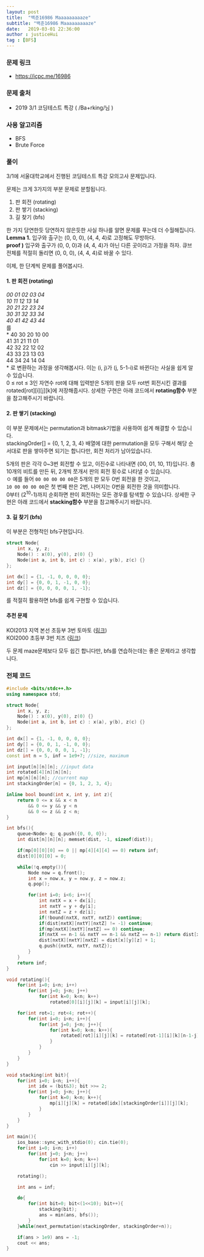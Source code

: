 ```yaml
---
layout: post
title:  "백준16986 Maaaaaaaaaze"
subtitle: "백준16986 Maaaaaaaaaze"
date:   2019-03-01 22:36:00
author : justiceHui
tag : [BFS]
---
```


### 문제 링크
* https://icpc.me/16986

### 문제 출처
* 2019 3/1 코딩테스트 특강 ( /Ba+rking/님 )

### 사용 알고리즘
* BFS
* Brute Force

### 풀이
3/1에 서울대학교에서 진행된 코딩테스트 특강 모의고사 문제입니다.<br>

문제는 크게 3가지의 부분 문제로 분할됩니다.
1. 판 회전 (rotating)
2. 판 쌓기 (stacking)
3. 길 찾기 (bfs)

한 가지 당연한듯 당연하지 않은듯한 사실 하나를 알면 문제를 푸는데 더 수월해집니다.<br>
**Lemma 1.** 입구와 출구는 (0, 0, 0), (4, 4, 4)로 고정해도 무방하다.<Br>
**proof )** 입구와 출구가 (0, 0, 0)과 (4, 4, 4)가 아닌 다른 곳이라고 가정을 하자. 큐브 전체를 적절히 돌리면 (0, 0, 0), (4, 4, 4)로 바꿀 수 있다.

이제, 한 단계씩 문제를 풀어봅시다.

#### 1. 판 회전 (rotating)
*00 01 02 03 04<br>
10 11 12 13 14<br>
20 21 22 23 24<br>
30 31 32 33 34<Br>
40 41 42 43 44<br>*
를<br>
*
40 30 20 10 00<br>
41 31 21 11 01<br>
42 32 22 12 02<Br>
43 33 23 13 03<br>
44 34 24 14 04<br>
*
로 변환하는 과정을 생각해봅시다. 이는 (i, j)가 (j, 5-1-i)로 바뀐다는 사실을 쉽게 알 수 있습니다.<br>
0 ≤ rot ≤ 3인 자연수 rot에 대해 입력받은 5개의 판을 모두 rot번 회전시킨 결과를 rotated[rot][i][j][k]에 저장해줍시다. 상세한 구현은 아래 코드에서 **rotating함수**  부분을 참고해주시기 바랍니다.

#### 2. 판 쌓기 (stacking)
이 부분 문제에서는 permutation과 bitmask기법을 사용하여 쉽게 해결할 수 있습니다.<br>
stackingOrder[] = {0, 1, 2, 3, 4} 배열에 대한 permutation을 모두 구해서 해당 순서대로 판을 쌓아주면 되기는 합니다만, 회전 처리가 남아있습니다.

5개의 판은 각각 0~3번 회전할 수 있고, 이진수로 나타내면 {00, 01, 10, 11}입니다. 총 10개의 비트를 만든 뒤, 2개씩 쪼개서 판의 회전 횟수로 나타낼 수 있습니다.<Br>
ㅇ
예를 들어 `00 00 00 00 00`은 5개의 판 모두 0번 회전을 한 것이고, <br>
`10 00 00 00 00`은 첫 번째 판은 2번, 나머지는 0번을 회전한 것을 의미합니다.<Br>
0부터 (2<sup>10</sup>-1)까지 순회하면 판이 회전하는 모든 경우를 탐색할 수 있습니다. 상세한 구현은 아래 코드에서 **stacking함수** 부분을 참고해주시기 바랍니다.

#### 3. 길 찾기 (bfs)
이 부분은 전형적인 bfs구현입니다.<Br>
```cpp
struct Node{
	int x, y, z;
	Node() : x(0), y(0), z(0) {}
	Node(int a, int b, int c) : x(a), y(b), z(c) {}
};

int dx[] = {1, -1, 0, 0, 0, 0};
int dy[] = {0, 0, 1, -1, 0, 0};
int dz[] = {0, 0, 0, 0, 1, -1};
```
를 적절히 활용하면 bfs를 쉽게 구현할 수 있습니다.

#### 추천 문제
KOI2013 지역 본선 초등부 3번 토마토 (<a href = "https://www.acmicpc.net/problem/7569">링크</a>)<br>
KOI2000 초등부 3번 치즈 (<a href = "https://www.acmicpc.net/problem/2636">링크</a>)

두 문제 maze문제보다 모두 쉽긴 합니다만, bfs를 연습하는데는 좋은 문제라고 생각합니다.

### 전체 코드
```cpp
#include <bits/stdc++.h>
using namespace std;

struct Node{
	int x, y, z;
	Node() : x(0), y(0), z(0) {}
	Node(int a, int b, int c) : x(a), y(b), z(c) {}
};

int dx[] = {1, -1, 0, 0, 0, 0};
int dy[] = {0, 0, 1, -1, 0, 0};
int dz[] = {0, 0, 0, 0, 1, -1};
const int n = 5, inf = 1e9+7; //size, maximum

int input[n][n][n]; //input data
int rotated[4][n][n][n];
int mp[n][n][n]; //current map
int stackingOrder[n] = {0, 1, 2, 3, 4};

inline bool bound(int x, int y, int z){
	return 0 <= x && x < n
		&& 0 <= y && y < n
		&& 0 <= z && z < n;
}

int bfs(){
	queue<Node> q; q.push({0, 0, 0});
	int dist[n][n][n]; memset(dist, -1, sizeof(dist));

	if(mp[0][0][0] == 0 || mp[4][4][4] == 0) return inf;
	dist[0][0][0] = 0;

	while(!q.empty()){
		Node now = q.front();
		int x = now.x, y = now.y, z = now.z;
		q.pop();

		for(int i=0; i<6; i++){
			int nxtX = x + dx[i];
			int nxtY = y + dy[i];
			int nxtZ = z + dz[i];
			if(!bound(nxtX, nxtY, nxtZ)) continue;
			if(dist[nxtX][nxtY][nxtZ] != -1) continue;
			if(mp[nxtX][nxtY][nxtZ] == 0) continue;
			if(nxtX == n-1 && nxtY == n-1 && nxtZ == n-1) return dist[x][y][z] + 1;
			dist[nxtX][nxtY][nxtZ] = dist[x][y][z] + 1;
			q.push({nxtX, nxtY, nxtZ});
		}
	}
	return inf;
}

void rotating(){
	for(int i=0; i<n; i++)
		for(int j=0; j<n; j++)
			for(int k=0; k<n; k++)
				rotated[0][i][j][k] = input[i][j][k];

	for(int rot=1; rot<4; rot++){
		for(int i=0; i<n; i++){
			for(int j=0; j<n; j++){
				for(int k=0; k<n; k++){
					rotated[rot][i][j][k] = rotated[rot-1][i][k][n-1-j];
				}
			}
		}
	}
}

void stacking(int bit){
	for(int i=0; i<n; i++){
		int idx = (bit&3); bit >>= 2;
		for(int j=0; j<n; j++){
			for(int k=0; k<n; k++){
				mp[i][j][k] = rotated[idx][stackingOrder[i]][j][k];
			}
		}
	}
}

int main(){
	ios_base::sync_with_stdio(0); cin.tie(0);
	for(int i=0; i<n; i++)
		for(int j=0; j<n; j++)
			for(int k=0; k<n; k++)
				cin >> input[i][j][k];

	rotating();

	int ans = inf;

	do{
		for(int bit=0; bit<(1<<10); bit++){
			stacking(bit);
			ans = min(ans, bfs());
		}
	}while(next_permutation(stackingOrder, stackingOrder+n));

	if(ans > 1e9) ans = -1;
	cout << ans;
}
```
